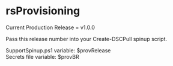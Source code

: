 rsProvisioning
==============

Current Production Release = v1.0.0

Pass this release number into your Create-DSCPull spinup script.

SupportSpinup.ps1 variable: $provRelease<br>
Secrets file variable: $provBR
